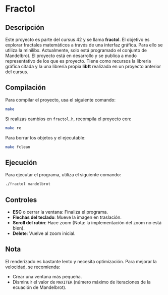 # Fractol

## Descripción

Este proyecto es parte del cursus 42 y se llama **fractol**. El objetivo es explorar fractales matemáticos a través de una interfaz gráfica. Para ello se utiliza la minilibx. Actualmente, solo está programado el conjunto de Mandelbrot. El proyecto está en desarrollo y se publica a modo representativo de los que es proyecto. Tiene como recursos la libreria gráfica citada y la una librería propia **libft** realizada en un proyecto anterior del cursus.

## Compilación

Para compilar el proyecto, usa el siguiente comando:

```sh
make
```

Si realizas cambios en `fractol.h`, recompila el proyecto con:

```sh
make re
```
Para borrar los objetos y el ejecutable:

```sh
make fclean
```
## Ejecución

Para ejecutar el programa, utiliza el siguiente comando:

```sh
./fractol mandelbrot
```

## Controles

- **ESC** o cerrar la ventana: Finaliza el programa.
- **Flechas del teclado**: Mueve la imagen en traslación.
- **Scroll del ratón**: Hace zoom (Nota: la implementación del zoom no está bien).
- **Delete**: Vuelve al zoom inicial.

## Nota

El renderizado es bastante lento y necesita optimización. Para mejorar la velocidad, se recomienda:
- Crear una ventana más pequeña.
- Disminuir el valor de `MAXITER` (número máximo de iteraciones de la ecuación de Mandelbrot).
